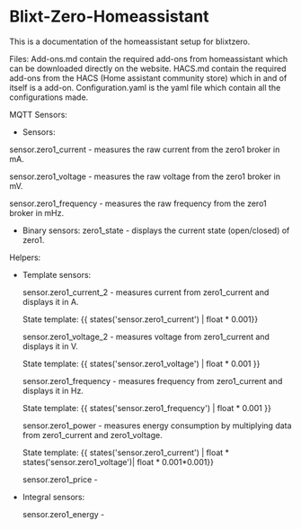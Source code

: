 # Blixt-Zero-Homeassistant

This is a documentation of the homeassistant setup for blixtzero.

Files:
Add-ons.md contain the required add-ons from homeassistant which can be downloaded directly on the website.
HACS.md contain the required add-ons from the HACS (Home assistant community store) which in and of itself is a add-on.
Configuration.yaml is the yaml file which contain all the configurations made.

MQTT Sensors:
- Sensors:

sensor.zero1_current - measures the raw current from the zero1 broker in mA.

sensor.zero1_voltage - measures the raw voltage from the zero1 broker in mV.

sensor.zero1_frequency - measures the raw frequency from the zero1 broker in mHz.


- Binary sensors:
  zero1_state - displays the current state (open/closed) of zero1.
  
Helpers:
- Template sensors:

  sensor.zero1_current_2 - measures current from zero1_current and displays it in A.
  
  State template: {{ states('sensor.zero1_current') | float * 0.001}}
  

  sensor.zero1_voltage_2 - measures voltage from zero1_current and displays it in V.
  
  State template: {{ states('sensor.zero1_voltage') | float * 0.001 }}
  

  sensor.zero1_frequency - measures frequency from zero1_current and displays it in Hz.
  
  State template: {{ states('sensor.zero1_frequency') | float * 0.001 }}
  

  sensor.zero1_power - measures energy consumption by multiplying data from zero1_current and zero1_voltage.
  
  State template: {{ states('sensor.zero1_current') | float * states('sensor.zero1_voltage')| float * 0.001*0.001}}
  

  sensor.zero1_price -

- Integral sensors:

  sensor.zero1_energy -
